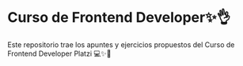 # Curso de Frontend Developer✨👌

Este repositorio trae los apuntes y ejercicios propuestos del Curso de Frontend Developer Platzi 💻✨🎈
